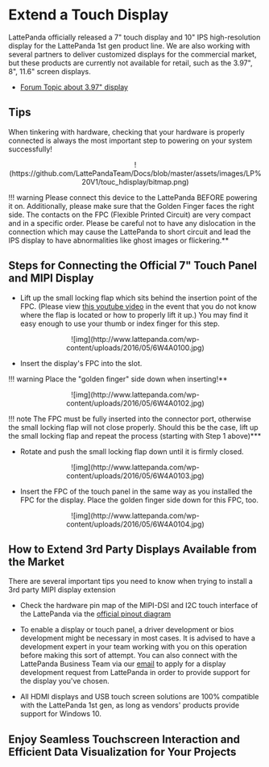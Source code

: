 # Extend a Touch Display

LattePanda officially released a 7" touch display and 10" IPS high-resolution display for the LattePanda 1st gen product line. 
We are also working with several partners to deliver customized displays for the commercial market, but these products are currently not available for retail, such as the 3.97", 8", 11.6" screen displays.

* [Forum Topic about 3.97" display](https://www.lattepanda.com/topic-f16t10958.html)

## Tips 
When tinkering with hardware, checking that your hardware is properly connected is always the most important step to powering on your system successfully!

<center>!(https://github.com/LattePandaTeam/Docs/blob/master/assets/images/LP%20V1/touc_hdisplay/bitmap.png)</center>

!!! warning
    Please connect this device to the LattePanda BEFORE powering it on. Additionally, please make sure that the Golden Finger faces the right side. The contacts on the FPC (Flexible Printed Circuit) are very compact and in a specific order. Please be careful not to have any dislocation in the connection which may cause the LattePanda to short circuit and lead the IPS display to have abnormalities like ghost images or flickering.**

## Steps for Connecting the Official 7" Touch Panel and MIPI Display

* Lift up the small locking flap which sits behind the insertion point of the FPC. (Please view [this youtube video](https://youtu.be/j7o6CBNUmt4?t=192) in the event that you do not know where the flap is located or how to properly lift it up.) You may find it easy enough to use your thumb or index finger for this step.

<center>![img](http://www.lattepanda.com/wp-content/uploads/2016/05/6W4A0100.jpg)</center>

* Insert the display's FPC into the slot.

!!! warning
    Place the "golden finger" side down when inserting!**

<center>![img](http://www.lattepanda.com/wp-content/uploads/2016/05/6W4A0102.jpg)</center>

!!! note
    The FPC must be fully inserted into the connector port, otherwise the small locking flap will not close properly. Should this be the case, lift up the small locking flap and repeat the process (starting with Step 1 above)***

* Rotate and push the small locking flap down until it is firmly closed.

<center>![img](http://www.lattepanda.com/wp-content/uploads/2016/05/6W4A0103.jpg)</center>

* Insert the FPC of the touch panel in the
   same way as you installed the FPC for the display. Place the golden finger side down for this FPC, too.

<center>![img](http://www.lattepanda.com/wp-content/uploads/2016/05/6W4A0104.jpg)</center>


## How to Extend 3rd Party Displays Available from the Market

There are several important tips you need to know when trying to install a 3rd party MIPI display extension

* Check the hardware pin map of the MIPI-DSI and I2C touch interface of the LattePanda via the [official pinout diagram](/content/1st_edition/hardware_introduction.md)

* To enable a display or touch panel, a driver development or bios development might be necessary in most cases. It is advised to have a development expert in your team working with you on this operation before making this sort of attempt. You can also connect with the LattePanda Business Team via our [email](mailto:lattepanda@outlook.com) to apply for a display development request from LattePanda in order to provide support for the display you've chosen. 

* All HDMI displays and USB touch screen solutions are 100% compatible with the LattePanda 1st gen, as long as vendors' products provide support for Windows 10.

## Enjoy Seamless Touchscreen Interaction and Efficient Data Visualization for Your Projects
